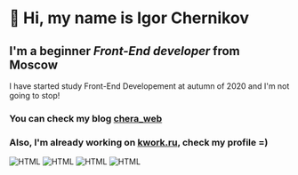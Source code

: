 # 👋 Hi, my name is **Igor Chernikov**
## I'm a beginner *Front-End developer* from Moscow
   I have started study Front-End Developement at autumn of 2020 and I'm not going to stop!
### You can check my blog [chera_web](https://www.instagram.com/chera_web/)
### Also, I'm already working on [kwork.ru](https://kwork.ru/user/cher_web), check my profile =)

![HTML](https://img.shields.io/badge/-HTML-080808?style=for-the-badge&logo=html5)
![HTML](https://img.shields.io/badge/-CSS-090909?style=for-the-badge&logo=css3)
![HTML](https://img.shields.io/badge/-SASS-090909?style=for-the-badge&logo=sass)
![HTML](https://img.shields.io/badge/-JS-090909?style=for-the-badge&logo=javascript)
